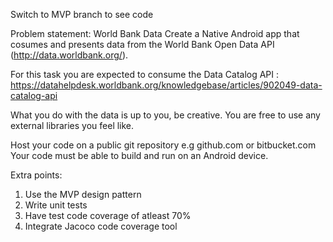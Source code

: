 Switch to MVP branch to see code

Problem statement:
World Bank Data
Create a Native Android app that cosumes and presents data from the World Bank Open Data API (http://data.worldbank.org/).

For this task you are expected to consume the Data Catalog API :
https://datahelpdesk.worldbank.org/knowledgebase/articles/902049-data-catalog-api

What you do with the data is up to you, be creative.
You are free to use any external libraries you feel like.

Host your code on a public git repository e.g github.com or bitbucket.com
Your code must be able to build and run on an Android device.

Extra points:
1. Use the MVP design pattern
2. Write unit tests
3. Have test code coverage of atleast 70%
4. Integrate Jacoco code coverage tool
